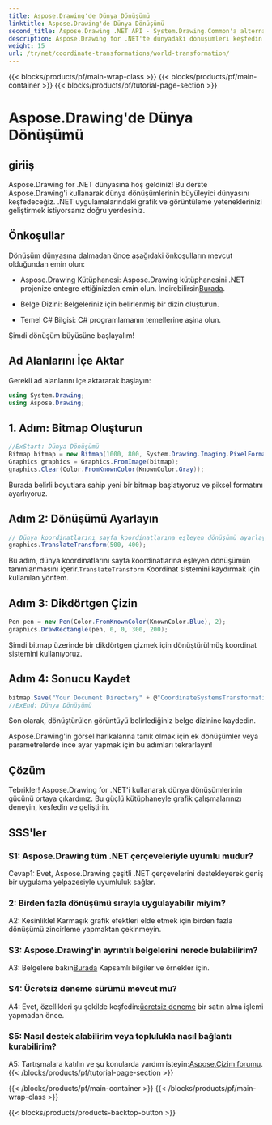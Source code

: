```yaml
---
title: Aspose.Drawing'de Dünya Dönüşümü
linktitle: Aspose.Drawing'de Dünya Dönüşümü
second_title: Aspose.Drawing .NET API - System.Drawing.Common'a alternatif
description: Aspose.Drawing for .NET'te dünyadaki dönüşümleri keşfedin. Takip edilmesi kolay adımlarla grafiklerinizi geliştirin.
weight: 15
url: /tr/net/coordinate-transformations/world-transformation/
---
```


{{< blocks/products/pf/main-wrap-class >}}
{{< blocks/products/pf/main-container >}}
{{< blocks/products/pf/tutorial-page-section >}}

# Aspose.Drawing'de Dünya Dönüşümü

## giriiş

Aspose.Drawing for .NET dünyasına hoş geldiniz! Bu derste Aspose.Drawing'i kullanarak dünya dönüşümlerinin büyüleyici dünyasını keşfedeceğiz. .NET uygulamalarındaki grafik ve görüntüleme yeteneklerinizi geliştirmek istiyorsanız doğru yerdesiniz.

## Önkoşullar

Dönüşüm dünyasına dalmadan önce aşağıdaki önkoşulların mevcut olduğundan emin olun:

-  Aspose.Drawing Kütüphanesi: Aspose.Drawing kütüphanesini .NET projenize entegre ettiğinizden emin olun. İndirebilirsin[Burada](https://releases.aspose.com/drawing/net/).

- Belge Dizini: Belgeleriniz için belirlenmiş bir dizin oluşturun.

- Temel C# Bilgisi: C# programlamanın temellerine aşina olun.

Şimdi dönüşüm büyüsüne başlayalım!

## Ad Alanlarını İçe Aktar

Gerekli ad alanlarını içe aktararak başlayın:

```csharp
using System.Drawing;
using Aspose.Drawing;
```

## 1. Adım: Bitmap Oluşturun

```csharp
//ExStart: Dünya Dönüşümü
Bitmap bitmap = new Bitmap(1000, 800, System.Drawing.Imaging.PixelFormat.Format32bppPArgb);
Graphics graphics = Graphics.FromImage(bitmap);
graphics.Clear(Color.FromKnownColor(KnownColor.Gray));
```

Burada belirli boyutlara sahip yeni bir bitmap başlatıyoruz ve piksel formatını ayarlıyoruz.

## Adım 2: Dönüşümü Ayarlayın

```csharp
// Dünya koordinatlarını sayfa koordinatlarına eşleyen dönüşümü ayarlayın:
graphics.TranslateTransform(500, 400);
```

 Bu adım, dünya koordinatlarını sayfa koordinatlarına eşleyen dönüşümün tanımlanmasını içerir.`TranslateTransform` Koordinat sistemini kaydırmak için kullanılan yöntem.

## Adım 3: Dikdörtgen Çizin

```csharp
Pen pen = new Pen(Color.FromKnownColor(KnownColor.Blue), 2);
graphics.DrawRectangle(pen, 0, 0, 300, 200);
```

Şimdi bitmap üzerinde bir dikdörtgen çizmek için dönüştürülmüş koordinat sistemini kullanıyoruz.

## Adım 4: Sonucu Kaydet

```csharp
bitmap.Save("Your Document Directory" + @"CoordinateSystemsTransformations\WorldTransformation_out.png");
//ExEnd: Dünya Dönüşümü
```

Son olarak, dönüştürülen görüntüyü belirlediğiniz belge dizinine kaydedin.

Aspose.Drawing'in görsel harikalarına tanık olmak için ek dönüşümler veya parametrelerde ince ayar yapmak için bu adımları tekrarlayın!

## Çözüm

Tebrikler! Aspose.Drawing for .NET'i kullanarak dünya dönüşümlerinin gücünü ortaya çıkardınız. Bu güçlü kütüphaneyle grafik çalışmalarınızı deneyin, keşfedin ve geliştirin.

## SSS'ler

### S1: Aspose.Drawing tüm .NET çerçeveleriyle uyumlu mudur?

Cevap1: Evet, Aspose.Drawing çeşitli .NET çerçevelerini destekleyerek geniş bir uygulama yelpazesiyle uyumluluk sağlar.

### 2: Birden fazla dönüşümü sırayla uygulayabilir miyim?

A2: Kesinlikle! Karmaşık grafik efektleri elde etmek için birden fazla dönüşümü zincirleme yapmaktan çekinmeyin.

### S3: Aspose.Drawing'in ayrıntılı belgelerini nerede bulabilirim?

 A3: Belgelere bakın[Burada](https://reference.aspose.com/drawing/net/) Kapsamlı bilgiler ve örnekler için.

### S4: Ücretsiz deneme sürümü mevcut mu?

 A4: Evet, özellikleri şu şekilde keşfedin:[ücretsiz deneme](https://releases.aspose.com/) bir satın alma işlemi yapmadan önce.

### S5: Nasıl destek alabilirim veya toplulukla nasıl bağlantı kurabilirim?

 A5: Tartışmalara katılın ve şu konularda yardım isteyin:[Aspose.Çizim forumu](https://forum.aspose.com/c/diagram/17).
{{< /blocks/products/pf/tutorial-page-section >}}

{{< /blocks/products/pf/main-container >}}
{{< /blocks/products/pf/main-wrap-class >}}

{{< blocks/products/products-backtop-button >}}
